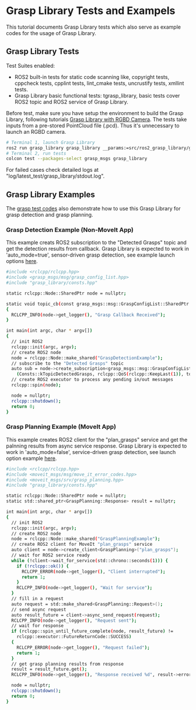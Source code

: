 # Grasp Library Tests and Exampels

This tutorial documents Grasp Library tests which also serve as example codes for the usage of Grasp Library.

## Grasp Library Tests
Test Suites enabled:
* ROS2 built-in tests for static code scanning like, copyright tests, cppcheck tests, cpplint tests, lint_cmake tests, uncrustify tests, xmllint tests.
* Grasp Library basic functional tests: tgrasp_library, basic tests cover ROS2 topic and ROS2 service of Grasp Library.

Before test, make sure you have setup the environment to build the Grasp Library, following tutorials [Grasp Library with RGBD Camera](tutorials_1_grasp_library_with_camera.md). The tests take inputs from a pre-stored PointCloud file (.pcd). Thus it's unnecessary to launch an RGBD camera.
```bash
# Terminal 1, launch Grasp Library
ros2 run grasp_library grasp_library __params:=src/ros2_grasp_library/grasp_library/cfg/test_grasp_library.yaml
# Terminal 2, run tests
colcon test --packages-select grasp_msgs grasp_library
```
For failed cases check detailed logs at "log/latest_test/grasp_library/stdout.log".

## Grasp Library Examples
The [grasp test codes](../grasp_library/tests/tgrasp_library.cpp) also demonstrate how to use this Grasp Library for grasp detection and grasp planning.

### Grasp Detection Example (Non-MoveIt App)
This example creats ROS2 subscription to the "Detected Grasps" topic and get the detection results from callback. Grasp Library is expected to work in 'auto_mode=true', sensor-driven grasp detection, see example launch options [here](../grasp_library/cfg/grasp_library_params.yaml).

```bash
#include <rclcpp/rclcpp.hpp>
#include <grasp_msgs/msg/grasp_config_list.hpp>
#include "grasp_library/consts.hpp"

static rclcpp::Node::SharedPtr node = nullptr;

static void topic_cb(const grasp_msgs::msg::GraspConfigList::SharedPtr msg)
{
  RCLCPP_INFO(node->get_logger(), "Grasp Callback Received");
}

int main(int argc, char * argv[])
{
  // init ROS2
  rclcpp::init(argc, argv);
  // create ROS2 node
  node = rclcpp::Node::make_shared("GraspDetectionExample");
  // subscribe to the "Detected Grasps" topic
  auto sub = node->create_subscription<grasp_msgs::msg::GraspConfigList>
    (Consts::kTopicDetectedGrasps, rclcpp::QoS(rclcpp::KeepLast(1)), topic_cb);
  // create ROS2 executor to process any pending in/out messages
  rclcpp::spin(node);

  node = nullptr;
  rclcpp::shutdown();
  return 0;
}
```

### Grasp Planning Example (MoveIt App)
This example creates ROS2 client for the "plan_grasps" service and get the palnning results from async service response. Grasp Library is expected to work in 'auto_mode=false', service-driven grasp detection, see launch option example [here](../grasp_library/cfg/test_grasp_library.yaml).

```bash
#include <rclcpp/rclcpp.hpp>
#include <moveit_msgs/msg/move_it_error_codes.hpp>
#include <moveit_msgs/srv/grasp_planning.hpp>
#include "grasp_library/consts.hpp"

static rclcpp::Node::SharedPtr node = nullptr;
static std::shared_ptr<GraspPlanning::Response> result = nullptr;

int main(int argc, char * argv[])
{
  // init ROS2
  rclcpp::init(argc, argv);
  // create ROS2 node
  node = rclcpp::Node::make_shared("GraspPlanningExample");
  // create ROS2 client for MoveIt "plan_grasps" service
  auto client = node->create_client<GraspPlanning>("plan_grasps");
  // wait for ROS2 service ready
  while (!client->wait_for_service(std::chrono::seconds(1))) {
    if (!rclcpp::ok()) {
      RCLCPP_ERROR(node->get_logger(), "Client interrupted");
      return 1;
    }
    RCLCPP_INFO(node->get_logger(), "Wait for service");
  }
  // fill in a request
  auto request = std::make_shared<GraspPlanning::Request>();
  // send async request
  auto result_future = client->async_send_request(request);
  RCLCPP_INFO(node->get_logger(), "Request sent");
  // wait for response
  if (rclcpp::spin_until_future_complete(node, result_future) !=
    rclcpp::executor::FutureReturnCode::SUCCESS)
  {
    RCLCPP_ERROR(node->get_logger(), "Request failed");
    return 1;
  }
  // get grasp planning results from response
  result = result_future.get();
  RCLCPP_INFO(node->get_logger(), "Response received %d", result->error_code.val);

  node = nullptr;
  rclcpp::shutdown();
  return 0;
}
```
